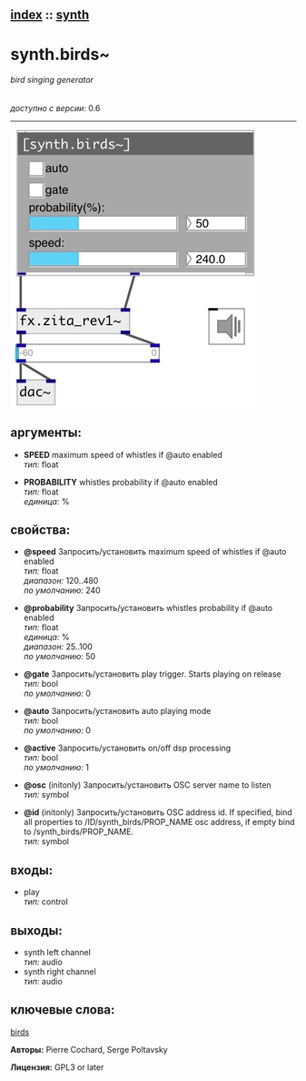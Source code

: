 [index](index.html) :: [synth](category_synth.html)
---

# synth.birds~

###### bird singing generator

*доступно с версии:* 0.6

---




[![example](../examples/img/synth.birds~.jpg)](../examples/pd/synth.birds~.pd)



## аргументы:

* **SPEED**
maximum speed of whistles if @auto enabled<br>
_тип:_ float<br>

* **PROBABILITY**
whistles probability if @auto enabled<br>
_тип:_ float<br>
_единица:_ %<br>





## свойства:

* **@speed** 
Запросить/установить maximum speed of whistles if @auto enabled<br>
_тип:_ float<br>
_диапазон:_ 120..480<br>
_по умолчанию:_ 240<br>

* **@probability** 
Запросить/установить whistles probability if @auto enabled<br>
_тип:_ float<br>
_единица:_ %<br>
_диапазон:_ 25..100<br>
_по умолчанию:_ 50<br>

* **@gate** 
Запросить/установить play trigger. Starts playing on release<br>
_тип:_ bool<br>
_по умолчанию:_ 0<br>

* **@auto** 
Запросить/установить auto playing mode<br>
_тип:_ bool<br>
_по умолчанию:_ 0<br>

* **@active** 
Запросить/установить on/off dsp processing<br>
_тип:_ bool<br>
_по умолчанию:_ 1<br>

* **@osc** (initonly)
Запросить/установить OSC server name to listen<br>
_тип:_ symbol<br>

* **@id** (initonly)
Запросить/установить OSC address id. If specified, bind all properties to /ID/synth_birds/PROP_NAME
osc address, if empty bind to /synth_birds/PROP_NAME.<br>
_тип:_ symbol<br>



## входы:

* play<br>
_тип:_ control



## выходы:

* synth left channel<br>
_тип:_ audio
* synth right channel<br>
_тип:_ audio



## ключевые слова:

[birds](keywords/birds.html)






**Авторы:** Pierre Cochard, Serge Poltavsky




**Лицензия:** GPL3 or later





